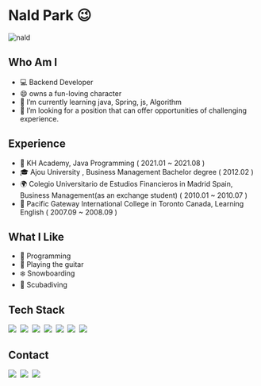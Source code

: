 # Nald Park 😉 <a id="nald">
![nald](https://capsule-render.vercel.app/api?type=soft&color=auto&text=If%20imaginable,%20It's%20able.&fontSize=40&animation=twinkling)


## Who Am I
- 💻 Backend Developer
- 😄 owns a fun-loving character
- 🌱 I’m currently learning java, Spring, js, Algorithm
- 👯 I’m looking for a position that can offer opportunities of challenging experience.

## Experience

- 💊 KH Academy, Java Programming ( 2021.01 ~ 2021.08 )
- 🎓 Ajou University , Business Management Bachelor degree ( 2012.02 )
- 🌍 Colegio Universitario de Estudios Financieros in Madrid Spain, Business Management(as an exchange student) ( 2010.01 ~ 2010.07 )
- 🎒 Pacific Gateway International College in Toronto Canada, Learning English ( 2007.09 ~ 2008.09 )

## What I Like

- 💬 Programming
- 🎵 Playing the guitar
- ❄️ Snowboarding
- 🐬 Scubadiving

## Tech Stack
<p>
  <img src="https://img.shields.io/badge/Java-007396?style=flat-square&logo=Java&logoColor=white"/></a>&nbsp;
  <img src="https://img.shields.io/badge/SpringBoot-6aad3d?style=flat-square&logo=SpringBoot&logoColor=white"/></a>&nbsp;
  <img src="https://img.shields.io/badge/Oracle-c14432?style=flat-square&logo=Oracle&logoColor=white"/></a>&nbsp;
  <img src="https://img.shields.io/badge/Javascript-F7DF1E?style=flat-square&logo=Javascript&logoColor=white"/></a>&nbsp;
  <img src="https://img.shields.io/badge/jQuery-3766AB?style=flat-square&logo=jQuery&logoColor=white"/></a>&nbsp;
  <img src="https://img.shields.io/badge/html5-dd4d25?style=flat-square&logo=html5&logoColor=white"/></a>&nbsp;
  <img src="https://img.shields.io/badge/CSS3-116eb9?style=flat-square&logo=CSS3&logoColor=white"/></a>&nbsp;
</p>

## Contact
<p>
  <a href="https://blog.naver.com/8734747"><img src="https://img.shields.io/badge/Blog-03C75A?style=flat-square&logo=Naver&logoColor=white&link=https://blog.naver.com/8734747"/></a>&nbsp
  <a href="https://www.linkedin.com/in/naldpark"><img src="https://img.shields.io/badge/LinkedIn-0A66C2?style=flat-square&logo=LinkedIn&logoColor=white&link=https://www.linkedin.com/in/naldpark"/></a>&nbsp
  <a href="mailto:daita0225@naver.com"><img src="https://img.shields.io/badge/Email-494949?style=flat-square&logo=Minutemailer&logoColor=white&link=daita0225@naver.com"/></a>
</p>
<br>




